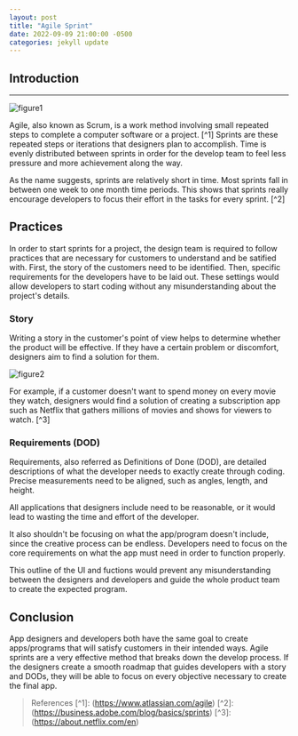 ```yaml
---
layout: post
title: "Agile Sprint"
date: 2022-09-09 21:00:00 -0500
categories: jekyll update
---
```


## Introduction

---

![figure1](/devblog/assets/2022-09-09-agile-sprint/figure1.png)

Agile, also known as Scrum, is a work method involving small repeated steps to complete a computer software or a project. [^1] Sprints are these repeated steps or iterations that designers plan to accomplish. Time is evenly distributed between sprints in order for the develop team to feel less pressure and more achievement along the way.

As the name suggests, sprints are relatively short in time. Most sprints fall in between one week to one month time periods. This shows that sprints really encourage developers to focus their effort in the tasks for every sprint. [^2]

## Practices

In order to start sprints for a project, the design team is required to follow practices that are necessary for customers to understand and be satified with. First, the story of the customers need to be identified. Then, specific requirements for the developers have to be laid out. These settings would allow developers to start coding without any misunderstanding about the project's details.

### Story

Writing a story in the customer's point of view helps to determine whether the product will be effective. If they have a certain problem or discomfort, designers aim to find a solution for them. 

![figure2](/devblog/assets/2022-09-09-agile-sprint/figure2.png)

For example, if a customer doesn't want to spend money on every movie they watch, designers would find a solution of creating a subscription app such as Netflix that gathers millions of movies and shows for viewers to watch. [^3]

### Requirements (DOD)

Requirements, also referred as Definitions of Done (DOD), are detailed descriptions of what the developer needs to exactly create through coding. Precise measurements need to be aligned, such as angles, length, and height.

All applications that designers include need to be reasonable, or it would lead to wasting the time and effort of the developer.

It also shouldn't be focusing on what the app/program doesn't include, since the creative process can be endless. Developers need to focus on the core requirements on what the app must need in order to function properly.

This outline of the UI and fuctions would prevent any misunderstanding between the designers and developers and guide the whole product team to create the expected program.

## Conclusion

App designers and developers both have the same goal to create apps/programs that will satisfy customers in their intended ways. Agile sprints are a very effective method that breaks down the develop process. If the  designers create a smooth roadmap that guides developers with a story and DODs, they will be able to focus on every objective necessary to create the final app.

> References
    [^1]: (https://www.atlassian.com/agile)
    [^2]: (https://business.adobe.com/blog/basics/sprints)
    [^3]: (https://about.netflix.com/en)
